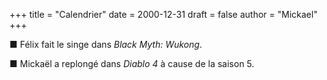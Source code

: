 +++
title = "Calendrier"
date = 2000-12-31
draft = false
author = "Mickael"
+++ 

■ Félix fait le singe dans *Black Myth: Wukong*.

■ Mickaël a replongé dans *Diablo 4* à cause de la saison 5.